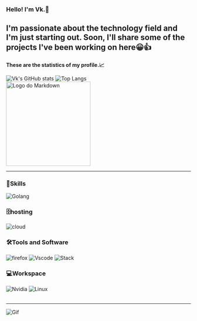 ### Hello! I'm Vk.👋

I'm passionate about the technology field and I'm just starting out. Soon, I'll share some of the projects I've been working on here😀👍
---
**These are the statistics of my profile.📈**

![Vk's GitHub stats](https://github-readme-stats.vercel.app/api?username=itssvkzin&show_icons=true&theme=radical)
![Top Langs](https://github-readme-stats.vercel.app/api/top-langs/?username=itssvkzin&layout=compact) </br>
<img src="https://i.imgur.com/WHFMtpQ.png" alt="Logo do Markdown" width="230" height="230">

---
### **🎯Skills**
<div style="display: inline_block">
  <img align="center" alt="Golang" src="https://img.shields.io/badge/Go-00ADD8?style=for-the-badge&logo=go&logoColor=white" >
</div>

### **🗄️hosting**
<div style="display: inline_block">
  <img align="center" alt="cloud" src="https://img.shields.io/badge/Google_Cloud-4285F4?style=for-the-badge&logo=google-cloud&logoColor=white" >
</div>

### **🛠️Tools and Software**
<div style="display: inline_block">
  <img align="center" alt="firefox" src="https://img.shields.io/badge/Firefox_Browser-FF7139?style=for-the-badge&logo=Firefox-Browser&logoColor=white" >
  <img align="center" alt="Vscode" src="https://img.shields.io/badge/Visual_Studio_Code-0078D4?style=for-the-badge&logo=visual%20studio%20code&logoColor=white" >
  <img align="center" alt="Stack" src="https://img.shields.io/badge/Stack_Overflow-FE7A16?style=for-the-badge&logo=stack-overflow&logoColor=white" >
</div>

### **💻Workspace**
<div style="display: inline_block">
  <img align="center" alt="Nvidia" src="https://img.shields.io/badge/NVIDIA-GTX1650-76B900?style=for-the-badge&logo=nvidia&logoColor=white" >
  <img align="center" alt="Linux" src="https://img.shields.io/badge/Linux-blue?style=for-the-badge&logo=linux&logoColor=black" >
</div>
<br>

---
![Gif](https://media1.giphy.com/media/v1.Y2lkPTc5MGI3NjExaDd1ODI2MzE0MzlkcGc5eTRyemsxanl6dTcweGpqYjUzaHhjczlxbyZlcD12MV9pbnRlcm5hbF9naWZfYnlfaWQmY3Q9Zw/eSwGh3YK54JKU/giphy.gif)

